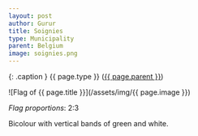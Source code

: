 ```yaml
---
layout: post
author: Gurur
title: Soignies
type: Municipality
parent: Belgium
image: soignies.png
---
```

{: .caption }
{{ page.type }} ([{{ page.parent }}](/2019/03/14/belgium.html))

![Flag of {{ page.title }}](/assets/img/{{ page.image }})

*Flag proportions*: 2:3

Bicolour with vertical bands of green and white.